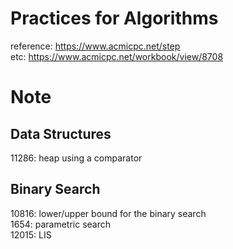 # Practices for Algorithms
reference: https://www.acmicpc.net/step</br>
etc: https://www.acmicpc.net/workbook/view/8708

# Note
## Data Structures
11286: heap using a comparator
## Binary Search
10816: lower/upper bound for the binary search</br>
1654: parametric search</br>
12015: LIS
